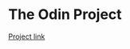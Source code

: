 # The Odin Project
<head>
	<title>HTML/CSS Google Homepage Workshop</title>
</head>
<body>
	<p>
	<a href="http://www.theodinproject.com/web-development-101/html-css?ref=lc-pb">Project link</a>
	</p>
</body>
 